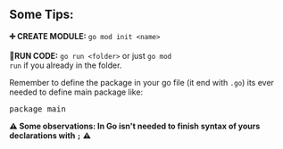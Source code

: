 ## Some Tips:
 **:heavy_plus_sign: CREATE MODULE:** <code>go mod init \<name> </code><br><br>
 **:runner:RUN CODE:** <code>go run \<folder></code> or just <code>go mod run</code> if you already in the folder.
 
 Remember to define the package in your go file (it end with <code>.go</code>) its ever needed to define main package like:
<pre>package main</pre>

**:warning: Some observations: In Go isn't needed to finish syntax of yours declarations with <code>;</code> :warning:**
  
